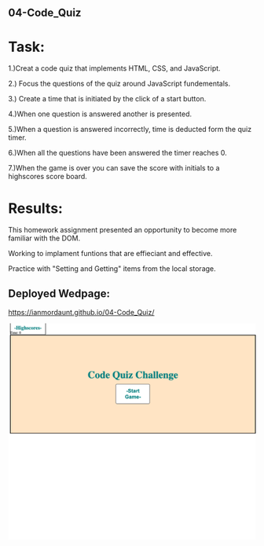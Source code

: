 ## 04-Code_Quiz

# Task:
1.)Creat a code quiz that implements HTML, CSS, and JavaScript.

2.) Focus the questions of the quiz around JavaScript fundementals.

3.) Create a time that is initiated by the click of a start button.

4.)When one question is answered another is presented.

5.)When a question is answered incorrectly, time is deducted form the quiz timer.

6.)When all the questions have been answered the timer reaches 0.

7.)When the game is over you can save the score with initials to a highscores score board.

# Results:
This homework assignment presented an opportunity to become more familiar with the DOM.

Working to implament funtions that are effieciant and effective. 

Practice with "Setting and Getting" items from the local storage.



## Deployed Wedpage:

https://ianmordaunt.github.io/04-Code_Quiz/

![Alt text](https://github.com/IanMordaunt/04-Code_Quiz/blob/main/assets/Code%20Quiz.png)